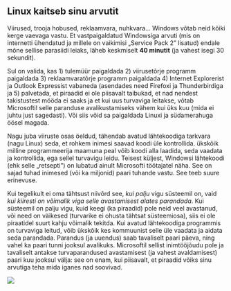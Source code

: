 

<div id="corps">

<h2>Linux kaitseb sinu arvutit</h2>

Viirused, trooja hobused, reklaamvara, nuhkvara... Windows v&otilde;tab neid k&otilde;iki kerge vaevaga vastu. Et vastpaigaldatud Windowsiga arvuti (mis on internetti &uuml;hendatud ja millele on vaikimisi &#8222;Service Pack 2&#8221; lisatud) endale m&otilde;ne sellise parasiidi leiaks, l&auml;heb keskmiselt <b>40 minutit</b> (ja vahest isegi 30 sekundit).

Sul on valida, kas 1) tulem&uuml;&uuml;r paigaldada 2) viiruset&otilde;rje programm paigaldada 3) reklaamvarat&otilde;rje programm paigaldada 4) Internet Explorerist ja Outlook Expressist vabaneda (asendades need Firefoxi ja Thunderbirdiga ja 5) palvetada, et piraadid ei ole piisavalt taibukad, et nad nendest takistustest m&ouml;&ouml;da ei saaks ja et kui uus turvaviga leitakse, v&otilde;tab Microsoftil selle paranduse avalikustamiseks v&auml;hem kui &uuml;ks kuu (mida ei juhtu just sagedasti). V&otilde;i siis v&otilde;id sa paigaldada Linuxi ja s&uuml;damerahuga &ouml;&ouml;sel magada.

Nagu juba viiruste osas &ouml;eldud, t&auml;hendab avatud l&auml;htekoodiga tarkvara (nagu Linux) seda, et rohkem inimesi saavad koodi &uuml;le kontrollida. &uuml;ksk&otilde;ik milline programmeerija maamuna peal v&otilde;ib koodi alla laadida, seda vaadata ja kontrollida, ega sellel turvavigu leidu. Teisest k&uuml;ljest, Windowsi l&auml;htekoodi (ehk selle &#8222;retsepti&#8221;) on lubatud ainult Microsofti t&ouml;&ouml;tajatel n&auml;ha. See on sajad tuhad inimesed (v&otilde;i ka miljonid) paari tuhande vastu. See teeb suure erinevuse.

Kui tegelikult ei oma t&auml;htsust niiv&otilde;rd see, <i>kui palju</i> vigu s&uuml;steemil on, vaid <i>kui kiiresti on v&otilde;imalik viga selle avastamisest alates parandada</i>. Kui s&uuml;steemil on palju vigu, kuid keegi (ka piraadid) pole neid veel avastanud, v&otilde;i need on v&auml;ikesed (turvarike ei ohusta t&auml;htsat s&uuml;steemiosa), siis ei ole piraatidel suurt kahju v&otilde;imalik tekitda. Kui avatud l&auml;htekoodiga programmis on turvaviga leitud, v&otilde;ib &uuml;ksk&otilde;ik kes kommuunist selle &uuml;le vaadata ja aidata seda parandada. Parandus (ja uuendus) saab tavaliselt paari p&auml;eva, ning vahel ka paari tunni jooksul avalikuks. Microsoftil sellist inimt&ouml;&ouml;j&otilde;udu pole  ja tavaliselt antakse turvaparandused avastamisest (ja vahest avaldamisest) paari kuu jooksul v&auml;lja: see on enam, kui piisavalt, et piraadid v&otilde;iks sinu arvutiga teha mida iganes nad soovivad.

<img src="Images/security_thumb.png" />

</div>



